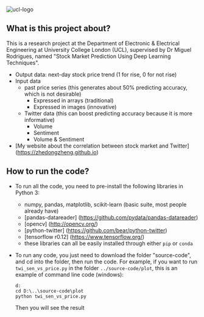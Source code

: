 ![ucl-logo](http://static.ucl.ac.uk/img/ucl-logo.svg)
## What is this project about?
This is a research project at the Department of Electronic & Electrical Engineering at University College London (UCL), supervised by Dr Miguel Rodrigues, named "Stock Market Prediction Using Deep Learning Techniques".

* Output data: next-day stock price trend (1 for rise, 0 for not rise)
* Input data
	* past price series (this generates about 50% predicting accuracy, which is not desirable)
		* Expressed in arrays (traditional)
		* Expressed in images (innovative)
	* Twitter data (this can boost predicting accuracy because it is more informative)
		* Volume
		* Sentiment
		* Volume & Sentiment
* [My website about the correlation between stock market and Twitter] (https://zhedongzheng.github.io)

## How to run the code?
* To run all the code, you need to pre-install the following libraries in Python 3:
  * numpy, pandas, matplotlib, scikit-learn (basic suite, most people already have)
  * [pandas-datareader] (https://github.com/pydata/pandas-datareader)
  * [opencv] (http://opencv.org/)
  * [python-twitter] (https://github.com/bear/python-twitter)
  * [tensorflow r0.12] (https://www.tensorflow.org/)
  * these libraries can all be easily installed through either `pip` or `conda`
* To run any code, you just need to download the folder "source-code", and cd into the folder, then run the code. For example, if you want to run `twi_sen_vs_price.py` in the folder `../source-code/plot`, this is an example of command line code (windows):
	
	```
	d:
	cd D:\..\source-code\plot 
	python twi_sen_vs_price.py
	```
	Then you will see the result
